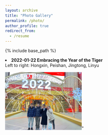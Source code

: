 ```yaml
---
layout: archive
title: "Photo Gallery"
permalink: /photo/
author_profile: true
redirect_from:
  - /resume
---
```


{% include base_path %}

<li type="disc"> <b> 2022-01-22 Embracing the Year of the Tiger </b> </li>
Left to right: Hongxin, Peishan, Jingtong, Linyu

<img src='/images/2022-01-22-gathering.jpg' width='50%' height='50%'>"

  

